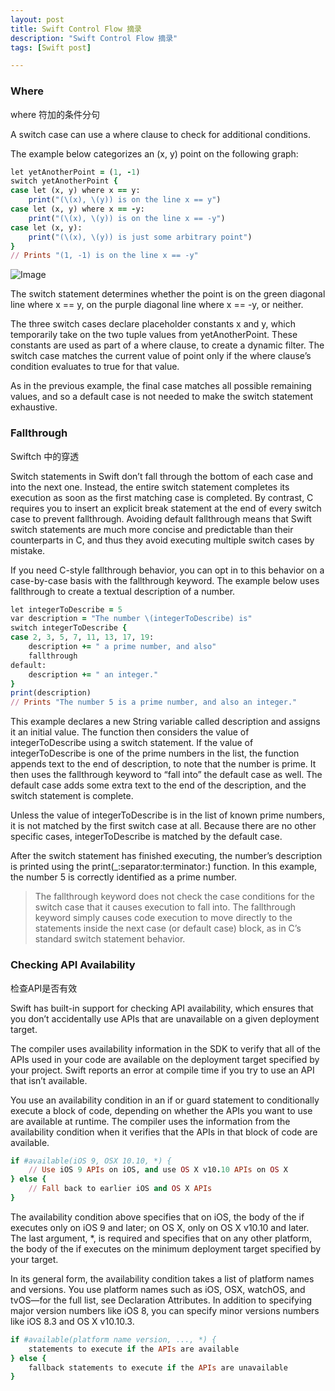 ```yaml
---
layout: post
title: Swift Control Flow 摘录
description: "Swift Control Flow 摘录"
tags: [Swift post]

---
```

### Where
where 符加的条件分句

A switch case can use a where clause to check for additional conditions.

The example below categorizes an (x, y) point on the following graph:

~~~ ruby
let yetAnotherPoint = (1, -1)
switch yetAnotherPoint {
case let (x, y) where x == y:
    print("(\(x), \(y)) is on the line x == y")
case let (x, y) where x == -y:
    print("(\(x), \(y)) is on the line x == -y")
case let (x, y):
    print("(\(x), \(y)) is just some arbitrary point")
}
// Prints "(1, -1) is on the line x == -y"
~~~

![Image ](https://developer.apple.com/library/prerelease/content/documentation/Swift/Conceptual/Swift_Programming_Language/Art/coordinateGraphComplex_2x.png)

The switch statement determines whether the point is on the green diagonal line where x == y, on the purple diagonal line where x == -y, or neither.

The three switch cases declare placeholder constants x and y, which temporarily take on the two tuple values from yetAnotherPoint. These constants are used as part of a where clause, to create a dynamic filter. The switch case matches the current value of point only if the where clause’s condition evaluates to true for that value.

As in the previous example, the final case matches all possible remaining values, and so a default case is not needed to make the switch statement exhaustive.


### Fallthrough
Swiftch 中的穿透

Switch statements in Swift don’t fall through the bottom of each case and into the next one. Instead, the entire switch statement completes its execution as soon as the first matching case is completed. By contrast, C requires you to insert an explicit break statement at the end of every switch case to prevent fallthrough. Avoiding default fallthrough means that Swift switch statements are much more concise and predictable than their counterparts in C, and thus they avoid executing multiple switch cases by mistake.

If you need C-style fallthrough behavior, you can opt in to this behavior on a case-by-case basis with the fallthrough keyword. The example below uses fallthrough to create a textual description of a number.

~~~ ruby
let integerToDescribe = 5
var description = "The number \(integerToDescribe) is"
switch integerToDescribe {
case 2, 3, 5, 7, 11, 13, 17, 19:
    description += " a prime number, and also"
    fallthrough
default:
    description += " an integer."
}
print(description)
// Prints "The number 5 is a prime number, and also an integer."
~~~

This example declares a new String variable called description and assigns it an initial value. The function then considers the value of integerToDescribe using a switch statement. If the value of integerToDescribe is one of the prime numbers in the list, the function appends text to the end of description, to note that the number is prime. It then uses the fallthrough keyword to “fall into” the default case as well. The default case adds some extra text to the end of the description, and the switch statement is complete.

Unless the value of integerToDescribe is in the list of known prime numbers, it is not matched by the first switch case at all. Because there are no other specific cases, integerToDescribe is matched by the default case.

After the switch statement has finished executing, the number’s description is printed using the print(_:separator:terminator:) function. In this example, the number 5 is correctly identified as a prime number.

> The fallthrough keyword does not check the case conditions for the switch case that it causes execution to fall into. The fallthrough keyword simply causes code execution to move directly to the statements inside the next case (or default case) block, as in C’s standard switch statement behavior.

### Checking API Availability
检查API是否有效

Swift has built-in support for checking API availability, which ensures that you don’t accidentally use APIs that are unavailable on a given deployment target.

The compiler uses availability information in the SDK to verify that all of the APIs used in your code are available on the deployment target specified by your project. Swift reports an error at compile time if you try to use an API that isn’t available.

You use an availability condition in an if or guard statement to conditionally execute a block of code, depending on whether the APIs you want to use are available at runtime. The compiler uses the information from the availability condition when it verifies that the APIs in that block of code are available.

~~~ ruby
if #available(iOS 9, OSX 10.10, *) {
    // Use iOS 9 APIs on iOS, and use OS X v10.10 APIs on OS X
} else {
    // Fall back to earlier iOS and OS X APIs
}
~~~

The availability condition above specifies that on iOS, the body of the if executes only on iOS 9 and later; on OS X, only on OS X v10.10 and later. The last argument, *, is required and specifies that on any other platform, the body of the if executes on the minimum deployment target specified by your target.

In its general form, the availability condition takes a list of platform names and versions. You use platform names such as iOS, OSX, watchOS, and tvOS—for the full list, see Declaration Attributes. In addition to specifying major version numbers like iOS 8, you can specify minor versions numbers like iOS 8.3 and OS X v10.10.3.

~~~ ruby
if #available(platform name version, ..., *) {
    statements to execute if the APIs are available
} else {
    fallback statements to execute if the APIs are unavailable
}
~~~



